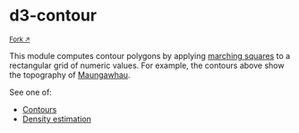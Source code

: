 <script setup>

import * as Plot from "@observablehq/plot";
import {data as volcano} from "../data/volcano.data.js";
import PlotRender from "../components/PlotRender.js";

</script>

# d3-contour

<div style="margin: 1em 0;">
  <PlotRender :options='{
    axis: null,
    aspectRatio: 1,
    style: "margin: 0;",
    marks: [
      Plot.contour(volcano.values, {
        width: volcano.width,
        height: volcano.height,
        fill: Plot.identity,
        stroke: "black",
        interval: 5
      })
    ]
  }' />
  <a href="https://observablehq.com/@d3/volcano-contours/2?intent=fork" style="font-size: smaller;" target="_blank">Fork ↗︎</a>
</div>

This module computes contour polygons by applying [marching squares](https://en.wikipedia.org/wiki/Marching_squares) to a rectangular grid of numeric values. For example, the contours above show the topography of [Maungawhau](https://en.wikipedia.org/wiki/Maungawhau_/_Mount_Eden).

See one of:

- [Contours](./d3-contour/contour.md)
- [Density estimation](./d3-contour/density.md)
